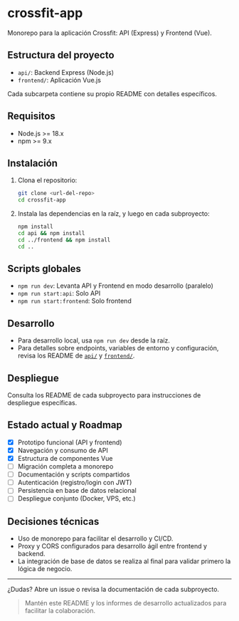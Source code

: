 # crossfit-app

Monorepo para la aplicación Crossfit: API (Express) y Frontend (Vue).

## Estructura del proyecto

- `api/`: Backend Express (Node.js)
- `frontend/`: Aplicación Vue.js

Cada subcarpeta contiene su propio README con detalles específicos.

## Requisitos

- Node.js >= 18.x
- npm >= 9.x

## Instalación

1. Clona el repositorio:
   ```sh
   git clone <url-del-repo>
   cd crossfit-app
   ```
2. Instala las dependencias en la raíz, y luego en cada subproyecto:
   ```sh
   npm install
   cd api && npm install
   cd ../frontend && npm install
   cd ..
   ```

## Scripts globales

- `npm run dev`: Levanta API y Frontend en modo desarrollo (paralelo)
- `npm run start:api`: Solo API
- `npm run start:frontend`: Solo frontend

## Desarrollo

- Para desarrollo local, usa `npm run dev` desde la raíz.
- Para detalles sobre endpoints, variables de entorno y configuración, revisa los README de [`api/`](./api/README.md) y [`frontend/`](./frontend/README.md).

## Despliegue

Consulta los README de cada subproyecto para instrucciones de despliegue específicas.

## Estado actual y Roadmap

- [x] Prototipo funcional (API y frontend)
- [x] Navegación y consumo de API
- [x] Estructura de componentes Vue
- [ ] Migración completa a monorepo
- [ ] Documentación y scripts compartidos
- [ ] Autenticación (registro/login con JWT)
- [ ] Persistencia en base de datos relacional
- [ ] Despliegue conjunto (Docker, VPS, etc.)

## Decisiones técnicas

- Uso de monorepo para facilitar el desarrollo y CI/CD.
- Proxy y CORS configurados para desarrollo ágil entre frontend y backend.
- La integración de base de datos se realiza al final para validar primero la lógica de negocio.

---
¿Dudas? Abre un issue o revisa la documentación de cada subproyecto.

> Mantén este README y los informes de desarrollo actualizados para facilitar la colaboración.